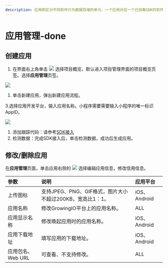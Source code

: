 ```yaml
---
description: 应用即区分不同软件行为数据存储的单元，一个应用对应一个已加载SDK的软件工程。
---
```


# 应用管理-done

## 创建应用

1. 在界面右上角单击 ![](https://github.com/growingio/growingio-docs-v3/tree/d520f4a494f6c0635c83422f55c665597e79ee96/.gitbook/assets/2019-10-10_18-59-32%20%281%29.png) 选择项目概览，默认进入项目管理界面的项目概览页签。选择**应用管理**页签。

![](https://github.com/growingio/growingio-docs-v3/tree/d520f4a494f6c0635c83422f55c665597e79ee96/.gitbook/assets/image%20%2836%29.png)

1. 单击新建应用，弹出新建应用流程。

3.选择应用开发平台，输入应用名称。小程序需要需要输入小程序的唯一标识AppID。

![](https://github.com/growingio/growingio-docs-v3/tree/d520f4a494f6c0635c83422f55c665597e79ee96/.gitbook/assets/image%20%28161%29.png)

1. 添加跟踪代码：请参考[SDK接入](../../kai-fa-zhe-wen-dang/sdkintegrated/)
2. 检测数据：完成SDK接入后，单击检测数据，成功后生成应用。

## 修改/删除应用

在**应用管理**页面，单击应用右侧的 ![](https://github.com/growingio/growingio-docs-v3/tree/d520f4a494f6c0635c83422f55c665597e79ee96/.gitbook/assets/dian-dian-dian.png) 选择编辑应用信息，修改信用信息。

| 参数 | 说明 | 应用平台 |
| :--- | :--- | :--- |
| 上传图标 | 支持JPEG、PNG、GIF格式，图片大小不超过200KB，宽高比1：1。 | iOS、Android |
| 应用名称 | 修改GrowingIO平台上的应用名称。 | ALL |
| 应用显示名称 | 修改唤起应用时的应用名称。 | iOS、Android |
| 应用下载地址 | 填写应用的下载地址。 | iOS、Android |
| 应用包名、Web URL | 可查看、不支持修改。 | ALL |

